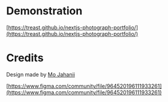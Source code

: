 # Demonstration

[https://treast.github.io/nextjs-photograph-portfolio/](https://treast.github.io/nextjs-photograph-portfolio/)

# Credits

Design made by [Mo Jahanii](https://www.figma.com/@emdesign)

[https://www.figma.com/community/file/964520196111933261](https://www.figma.com/community/file/964520196111933261)
